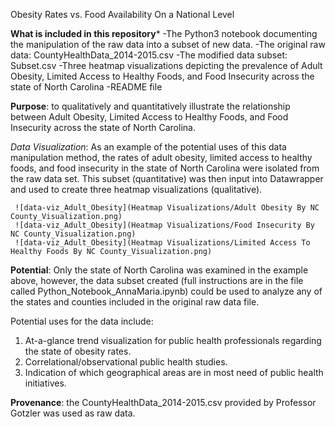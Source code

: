 
Obesity Rates vs. Food Availability On a National Level

**What is included in this repository***
-The Python3 notebook documenting the manipulation of the raw data into a subset of new data. 
-The original raw data: CountyHealthData_2014-2015.csv
-The modified data subset: Subset.csv
-Three heatmap visualizations depicting the prevalence of Adult Obesity, Limited Access to Healthy Foods, and Food Insecurity across the state of North Carolina
-README file 

**Purpose**: to qualitatively and quantitatively illustrate the relationship between Adult Obesity, Limited Access to Healthy Foods, and Food Insecurity across the state of North Carolina. 

*Data Visualization*: As an example of the potential uses of this data manipulation method, the rates of adult obesity, limited access to healthy foods, and food insecurity in the state of North Carolina were isolated from the raw data set. This subset (quantitative) was then input into Datawrapper and used to create three heatmap visualizations (qualitative). 

     ![data-viz_Adult_Obesity](Heatmap Visualizations/Adult Obesity By NC County_Visualization.png)
     ![data-viz_Adult_Obesity](Heatmap Visualizations/Food Insecurity By NC County_Visualization.png)
     ![data-viz_Adult_Obesity](Heatmap Visualizations/Limited Access To Healthy Foods By NC County_Visualization.png)

**Potential**: Only the state of North Carolina was examined in the example above, however, the data subset created (full instructions are in the file called Python_Notebook_AnnaMaria.ipynb) could be used to analyze any of the states and counties included in the original raw data file. 

Potential uses for the data include: 
  1. At-a-glance trend visualization for public health professionals regarding the state of obesity rates.
  2. Correlational/observational public health studies.
  3. Indication of which geographical areas are in most need of public health initiatives.

**Provenance**: the CountyHealthData_2014-2015.csv provided by Professor Gotzler was used as raw data.





